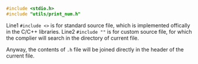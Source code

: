```c
#include <stdio.h>
#include "utils/print_num.h"
```

Line1 `#include <>` is for standard source file, which is implemented offically in the C/C++ libraries.
Line2 `#include ""` is for custom source file, for which the complier will search in the directory of current file.

Anyway, the contents of `.h` file will be joined directly in the header of the current file. 

